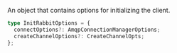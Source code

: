 An object that contains options for initializing the client.

```typescript
type InitRabbitOptions = {
  connectOptions?: AmqpConnectionManagerOptions;
  createChannelOptions?: CreateChannelOpts;
};
```


